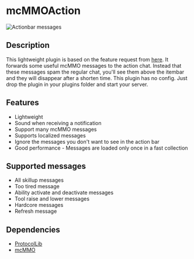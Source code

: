 # mcMMOAction

![Actionbar messages](http://i.imgur.com/QYvRTRA.png)

## Description

This lightweight plugin is based on the feature request from [here](https://github.com/mcMMO-Dev/mcMMO/issues/2659).
It forwards some useful mcMMO messages to the action chat. Instead that these messages spam the regular chat,
you'll see them above the itembar and they will disappear after a shorten time. This plugin has no config. Just drop
the plugin in your plugins folder and start your server.

## Features

* Lightweight
* Sound when receiving a notification
* Support many mcMMO messages
* Supports localized messages
* Ignore the messages you don't want to see in the action bar
* Good performance - Messages are loaded only once in a fast collection

## Supported messages

* All skillup messages
* Too tired message
* Ability activate and deactivate messages
* Tool raise and lower messages
* Hardcore messages
* Refresh message

## Dependencies

* [ProtocolLib](http://dev.bukkit.org/bukkit-plugins/protocollib)
* [mcMMO](http://dev.bukkit.org/bukkit-plugins/mcmmo)
